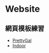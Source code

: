 # Website

## 網頁模板練習
- [PrettyGal](https://github.com/evachen20041010/Website/tree/main/PrettyGal)
- [Indoor](https://github.com/evachen20041010/Website/tree/main/Indoor)
